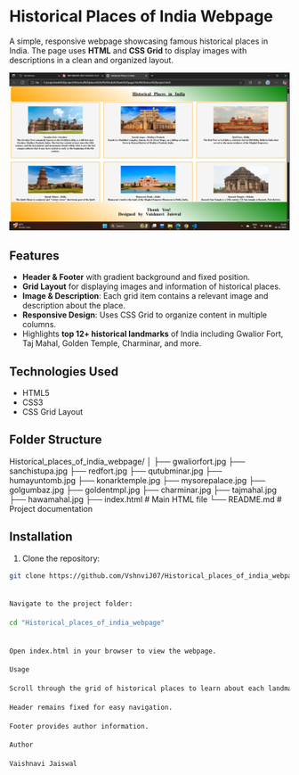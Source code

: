 # Historical Places of India Webpage


A simple, responsive webpage showcasing famous historical places in India. The page uses **HTML** and **CSS Grid** to display images with descriptions in a clean and organized layout.

<img src="Images/Screenshot (267).png" alt="Screenshot of Webpage" width="600">


## Features

- **Header & Footer** with gradient background and fixed position.
- **Grid Layout** for displaying images and information of historical places.
- **Image & Description**: Each grid item contains a relevant image and description about the place.
- **Responsive Design**: Uses CSS Grid to organize content in multiple columns.
- Highlights **top 12+ historical landmarks** of India including Gwalior Fort, Taj Mahal, Golden Temple, Charminar, and more.


## Technologies Used

- HTML5
- CSS3
- CSS Grid Layout

## Folder Structure
Historical_places_of_india_webpage/
│
├── gwaliorfort.jpg
├── sanchistupa.jpg
├── redfort.jpg
├── qutubminar.jpg
├── humayuntomb.jpg
├── konarktemple.jpg
├── mysorepalace.jpg
├── golgumbaz.jpg
├── goldentmpl.jpg
├── charminar.jpg
├── tajmahal.jpg
├── hawamahal.jpg
├── index.html # Main HTML file
└── README.md # Project documentation


## Installation

1. Clone the repository:

```bash
git clone https://github.com/VshnviJ07/Historical_places_of_india_webpage.git


Navigate to the project folder:

cd "Historical_places_of_india_webpage"


Open index.html in your browser to view the webpage.

Usage

Scroll through the grid of historical places to learn about each landmark.

Header remains fixed for easy navigation.

Footer provides author information.

Author

Vaishnavi Jaiswal
